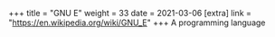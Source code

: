 +++
title = "GNU E"
weight = 33
date = 2021-03-06
[extra]
link = "https://en.wikipedia.org/wiki/GNU_E"
+++
A programming language

